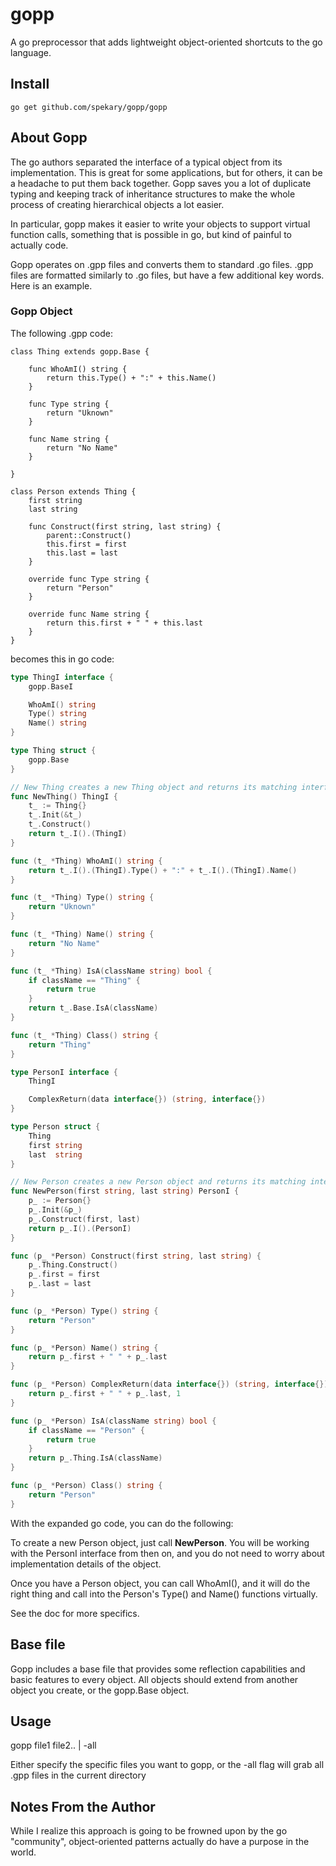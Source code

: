 # gopp
A go preprocessor that adds lightweight object-oriented shortcuts to the go language.

## Install

```shell
go get github.com/spekary/gopp/gopp
```

## About Gopp
The go authors separated the interface of a typical object from its implementation. This is great for some applications, but
for others, it can be a headache to put them back together. Gopp saves you a lot of duplicate typing and keeping
track of inheritance structures to make the whole process of creating hierarchical objects a lot easier.

In particular, gopp makes it easier to write your objects to support virtual function calls, something that is possible
in go, but kind of painful to actually code.

Gopp operates on .gpp files and converts them to standard .go files. .gpp files are formatted similarly to .go files,
but have a few additional key words. Here is an example.

### Gopp Object

The following .gpp code:

```
class Thing extends gopp.Base {

	func WhoAmI() string {
		return this.Type() + ":" + this.Name()
	}

	func Type string {
		return "Uknown"
	}

	func Name string {
		return "No Name"
	}

}

class Person extends Thing {
	first string
	last string

	func Construct(first string, last string) {
		parent::Construct()
		this.first = first
		this.last = last
	}

	override func Type string {
		return "Person"
	}

	override func Name string {
		return this.first + " " + this.last
	}
}
```

becomes this in go code:

```go
type ThingI interface {
	gopp.BaseI

	WhoAmI() string
	Type() string
	Name() string
}

type Thing struct {
	gopp.Base
}

// New Thing creates a new Thing object and returns its matching interface
func NewThing() ThingI {
	t_ := Thing{}
	t_.Init(&t_)
	t_.Construct()
	return t_.I().(ThingI)
}

func (t_ *Thing) WhoAmI() string {
	return t_.I().(ThingI).Type() + ":" + t_.I().(ThingI).Name()
}

func (t_ *Thing) Type() string {
	return "Uknown"
}

func (t_ *Thing) Name() string {
	return "No Name"
}

func (t_ *Thing) IsA(className string) bool {
	if className == "Thing" {
		return true
	}
	return t_.Base.IsA(className)
}

func (t_ *Thing) Class() string {
	return "Thing"
}

type PersonI interface {
	ThingI

	ComplexReturn(data interface{}) (string, interface{})
}

type Person struct {
	Thing
	first string
	last  string
}

// New Person creates a new Person object and returns its matching interface
func NewPerson(first string, last string) PersonI {
	p_ := Person{}
	p_.Init(&p_)
	p_.Construct(first, last)
	return p_.I().(PersonI)
}

func (p_ *Person) Construct(first string, last string) {
	p_.Thing.Construct()
	p_.first = first
	p_.last = last
}

func (p_ *Person) Type() string {
	return "Person"
}

func (p_ *Person) Name() string {
	return p_.first + " " + p_.last
}

func (p_ *Person) ComplexReturn(data interface{}) (string, interface{}) {
	return p_.first + " " + p_.last, 1
}

func (p_ *Person) IsA(className string) bool {
	if className == "Person" {
		return true
	}
	return p_.Thing.IsA(className)
}

func (p_ *Person) Class() string {
	return "Person"
}
```

With the expanded go code, you can do the following:

To create a new Person object, just call **NewPerson**. You will be working with the PersonI interface from then on,
and you do not need to worry about implementation details of the object.

Once you have a Person object, you can call WhoAmI(), and it will do the right thing and call into the Person's Type()
and Name() functions virtually.

See the doc for more specifics.

## Base file
Gopp includes a base file that provides some reflection capabilities and basic features to every object. All objects
should extend from another object you create, or the gopp.Base object.

## Usage

gopp file1 file2.. | -all

Either specify the specific files you want to gopp, or the -all flag will grab all .gpp files in the current directory

## Notes From the Author

While I realize this approach is going to be frowned upon by the go "community", object-oriented
patterns actually do have a purpose in the world. 
